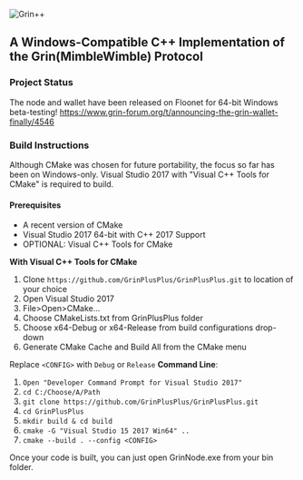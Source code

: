![Grin++](https://github.com/GrinPlusPlus/GrinPlusPlus/blob/master/Logo.png "Grin++")
## A Windows-Compatible C++ Implementation of the Grin(MimbleWimble) Protocol

### Project Status
The node and wallet have been released on Floonet for 64-bit Windows beta-testing! 
https://www.grin-forum.org/t/announcing-the-grin-wallet-finally/4546

### Build Instructions

Although CMake was chosen for future portability, the focus so far has been on Windows-only. Visual Studio 2017 with "Visual C++ Tools for CMake" is required to build.

#### Prerequisites
* A recent version of CMake
* Visual Studio 2017 64-bit with C++ 2017 Support
* OPTIONAL: Visual C++ Tools for CMake

**With Visual C++ Tools for CMake**
1. Clone `https://github.com/GrinPlusPlus/GrinPlusPlus.git` to location of your choice
2. Open Visual Studio 2017
3. File>Open>CMake...
4. Choose CMakeLists.txt from GrinPlusPlus folder
5. Choose x64-Debug or x64-Release from build configurations drop-down
6. Generate CMake Cache and Build All from the CMake menu

Replace `<CONFIG>` with `Debug` or `Release`
**Command Line**:
1. ```Open "Developer Command Prompt for Visual Studio 2017"```
2. ```cd C:/Choose/A/Path```
3. ```git clone https://github.com/GrinPlusPlus/GrinPlusPlus.git```
4. ```cd GrinPlusPlus```
5. ```mkdir build & cd build```
6. ```cmake -G "Visual Studio 15 2017 Win64" ..```
7. ```cmake --build . --config <CONFIG>```

Once your code is built, you can just open GrinNode.exe from your bin folder.
